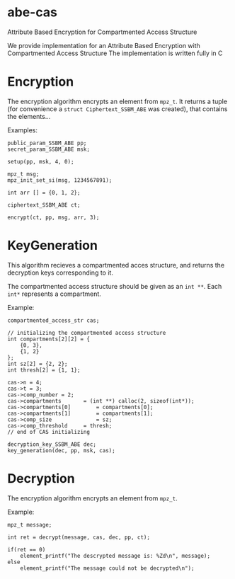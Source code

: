 # abe-cas
Attribute Based Encryption for Compartmented  Access Structure

We provide implementation for an Attribute Based Encryption with Compartmented Access Structure
The implementation is written fully in C



 

# Encryption

The encryption algorithm encrypts an element from `mpz_t`.
It returns a tuple (for convenience a `struct Ciphertext_SSBM_ABE` was created), that contains the elements...

Examples:
```
public_param_SSBM_ABE pp;
secret_param_SSBM_ABE msk;

setup(pp, msk, 4, 0);

mpz_t msg;
mpz_init_set_si(msg, 1234567891);

int arr [] = {0, 1, 2};

ciphertext_SSBM_ABE ct;

encrypt(ct, pp, msg, arr, 3);
```



# KeyGeneration
This algorithm recieves a compartmented acces structure, and returns the decryption keys corresponding to it.

The compartmented access structure should be given as an `int **`. Each `int*` represents a compartment.

Example:

```
compartmented_access_str cas;

// initializing the compartmented access structure
int compartments[2][2] = {
	{0, 3},
	{1, 2}
};
int sz[2] = {2, 2};
int thresh[2] = {1, 1}; 

cas->n = 4;
cas->t = 3;
cas->comp_number = 2;
cas->compartments 		= (int **) calloc(2, sizeof(int*));
cas->compartments[0] 		= compartments[0];
cas->compartments[1] 		= compartments[1];
cas->comp_size 				= sz;
cas->comp_threshold 	= thresh;
// end of CAS initializing

decryption_key_SSBM_ABE dec;
key_generation(dec, pp, msk, cas);

```


# Decryption
The encryption algorithm encrypts an element from `mpz_t`.

Example: 
```
mpz_t message;

int ret = decrypt(message, cas, dec, pp, ct);

if(ret == 0)
	element_printf("The descrypted message is: %Zd\n", message);
else 
	element_printf("The message could not be decrypted\n");
```

